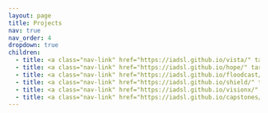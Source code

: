 ```yaml
---
layout: page
title: Projects
nav: true
nav_order: 4
dropdown: true
children:
  - title: <a class="nav-link" href="https://iadsl.github.io/vista/" target="_blank">VISTA</a>
  - title: <a class="nav-link" href="https://iadsl.github.io/hope/" target="_blank">HOPE</a>
  - title: <a class="nav-link" href="https://iadsl.github.io/floodcast/" target="_blank">Floodcast</a>
  - title: <a class="nav-link" href="https://iadsl.github.io/shield/" target="_blank">SHIELD</a>
  - title: <a class="nav-link" href="https://iadsl.github.io/visionx/" target="_blank">VISIONX</a>
  - title: <a class="nav-link" href="https://iadsl.github.io/capstones/" target="_blank">Students' Projects</a>
---
```

